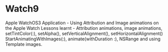 # Watch9
Apple WatchOS3 Application - Using Attribution and Image animations on the Apple Watch
Lessons learnt - Attribution animations, image animations, setTintColor(:), setAlpha(), setVerticalAlignment(), setHorizontalAlignment()
StartAnimatingWithImages(:), animate(withDuration :), NSRange and using Template images.
